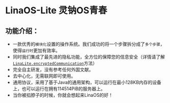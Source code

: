 # LinaOS-Lite 灵钠OS青春
## 功能介绍：
- 一款优秀的`模块化`设置的操作系统。我们成功的将一个步骤拆分成了`多个步骤`，使得`运行时`更加有效率。
- 同时我们集成了最先进的隐私功能，全方位的保障您的信息安全（详情请了解[`LinaLite.encryptedCommunication`](https://github.com/StickTech/LinaOS-Lite/blob/main/LinaLite.java)方法）
- 完全自主研发，没有参考任何外国文献。
- 去中心化，无需联网即可使用。
- 通用协议，采用了基于Java的通用架构，可以运行在最小128KB内存的设备上，也可以运行在拥有114514PiB的服务器上。
- 当你被掐脖子的时候，你就会想起来LinaOS的好！
